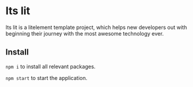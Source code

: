 # Its lit

Its lit is a litelement template project, which helps new developers out with beginning their journey with the most awesome technology ever.

## Install

`npm i` to install all relevant packages.

`npm start` to start the application.
